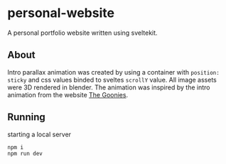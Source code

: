 # personal-website

A personal portfolio website written using sveltekit. 

## About

Intro parallax animation was created by using a container with `position: sticky` and css values binded to sveltes `scrollY` value. All image assets were 3D rendered in blender. The animation was inspired by the intro animation from the website [The Goonies](https://the-goonies.webflow.io/). 

## Running

starting a local server
```bash
npm i
npm run dev
```
